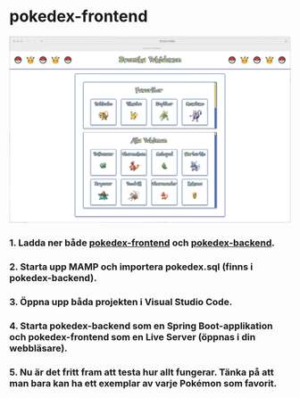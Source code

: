 # pokedex-frontend
![](pokedex.png)
### 1. Ladda ner både [pokedex-frontend](https://github.com/RobbanT/pokedex-frontend/tree/main) och [pokedex-backend](https://github.com/RobbanT/pokedex-backend/tree/main).
### 2. Starta upp MAMP och importera pokedex.sql (finns i pokedex-backend).
### 3. Öppna upp båda projekten i Visual Studio Code.
### 4. Starta pokedex-backend som en Spring Boot-applikation och pokedex-frontend som en Live Server (öppnas i din webbläsare).
### 5. Nu är det fritt fram att testa hur allt fungerar. Tänka på att man bara kan ha ett exemplar av varje Pokémon som favorit.
